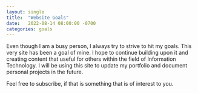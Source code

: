 ```yaml
---
layout: single
title:  "Website Goals"
date:   2022-08-14 08:00:00 -0700
categories: goals
---
```


Even though I am a busy person, I always try to strive to hit my goals. 
This very site has been a goal of mine. I hope to continue building upon it and creating content that useful for others within the field of Information Technology.
I will be using this site to update my portfolio and document personal projects in the future. 

Feel free to subscribe, if that is something that is of interest to you. 